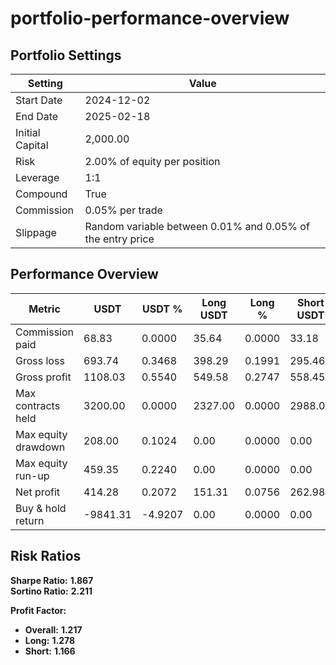 # portfolio-performance-overview

## Portfolio Settings

| Setting         | Value                                                      |
| --------------- | ---------------------------------------------------------- |
| Start Date      | 2024-12-02                                                 |
| End Date        | 2025-02-18                                                 |
| Initial Capital | 2,000.00                                                   |
| Risk            | 2.00% of equity per position                               |
| Leverage        | 1:1                                                        |
| Compound        | True                                                       |
| Commission      | 0.05% per trade                                            |
| Slippage        | Random variable between 0.01% and 0.05% of the entry price |

## Performance Overview

| Metric              | USDT     | USDT %  | Long USDT | Long % | Short USDT | Short % |
| ------------------- | -------- | ------- | --------- | ------ | ---------- | ------- |
| Commission paid     | 68.83    | 0.0000  | 35.64     | 0.0000 | 33.18      | 0.0000  |
| Gross loss          | 693.74   | 0.3468  | 398.29    | 0.1991 | 295.46     | 0.1477  |
| Gross profit        | 1108.03  | 0.5540  | 549.58    | 0.2747 | 558.45     | 0.2793  |
| Max contracts held  | 3200.00  | 0.0000  | 2327.00   | 0.0000 | 2988.00    | 0.0000  |
| Max equity drawdown | 208.00   | 0.1024  | 0.00      | 0.0000 | 0.00       | 0.0000  |
| Max equity run-up   | 459.35   | 0.2240  | 0.00      | 0.0000 | 0.00       | 0.0000  |
| Net profit          | 414.28   | 0.2072  | 151.31    | 0.0756 | 262.98     | 0.1314  |
| Buy & hold return   | -9841.31 | -4.9207 | 0.00      | 0.0000 | 0.00       | 0.0000  |

## Risk Ratios

**Sharpe Ratio:** **1.867**  
**Sortino Ratio:** **2.211**

**Profit Factor:**

- **Overall:** **1.217**
- **Long:** **1.278**
- **Short:** **1.166**
